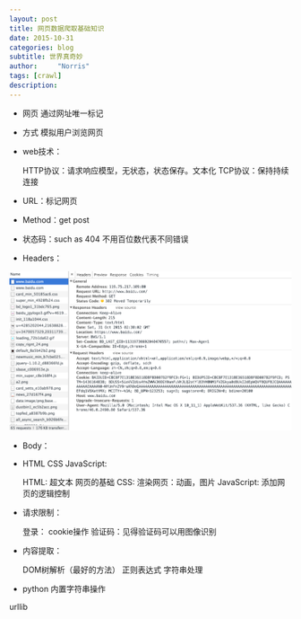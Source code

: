 ```yaml
---
layout: post
title: 网页数据爬取基础知识
date: 2015-10-31
categories: blog
subtitle: 世界真奇妙
author:     "Norris"
tags: [crawl]
description: 
---
```


- 网页 通过网址唯一标记

- 方式 模拟用户浏览网页

- web技术：

     HTTP协议：请求响应模型，无状态，状态保存。文本化
     TCP协议：保持持续连接

- URL：标记网页

- Method：get post

- 状态码：such as 404 不用百位数代表不同错误

- Headers：

![headers of baidu](https://raw.githubusercontent.com/Norris-Niu/Norris-Niu.github.io/master/images/headers.png)

- Body：

- HTML CSS JavaScript:

     HTML: 超文本 网页的基础
     CSS: 渲染网页：动画，图片
     JavaScript: 添加网页的逻辑控制

- 请求限制：

     登录：
          cookie操作
     验证码：见得验证码可以用图像识别

- 内容提取：

     DOM树解析（最好的方法）
     正则表达式
     字符串处理

- python 内置字符串操作


urllib